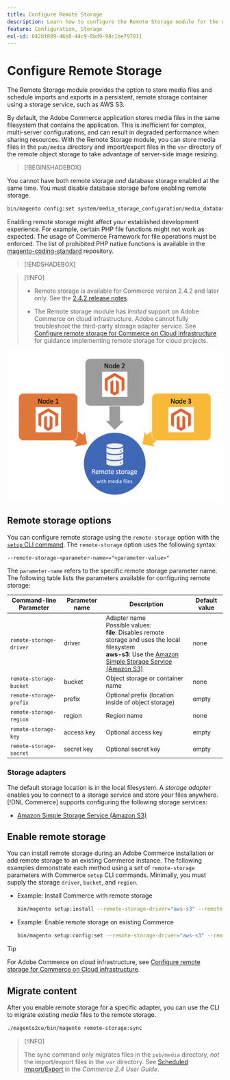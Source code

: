 ```yaml
---
title: Configure Remote Storage
description: Learn how to configure the Remote Storage module for the on-premises Commerce application.
feature: Configuration, Storage
exl-id: 0428f889-46b0-44c9-8bd9-98c1be797011
---
```

# Configure Remote Storage

The Remote Storage module provides the option to store media files and schedule imports and exports in a persistent, remote storage container using a storage service, such as AWS S3. 

By default, the Adobe Commerce application stores media files in the same filesystem that contains the application. This is inefficient for complex, multi-server configurations, and can result in degraded performance when sharing resources. With the Remote Storage module, you can store media files in the `pub/media` directory and import/export files in the `var` directory of the remote object storage to take advantage of server-side image resizing.

>[!BEGINSHADEBOX]

You cannot have both remote storage _and_ database storage enabled at the same time. You must disable database storage before enabling remote storage.

```bash
bin/magento config:set system/media_storage_configuration/media_database 0
```

Enabling remote storage might affect your established development experience. For example, certain PHP file functions might not work as expected. The usage of Commerce Framework for file operations must be enforced. The list of prohibited PHP native functions is available in the [magento-coding-standard](https://github.com/magento/magento-coding-standard/blob/develop/Magento2/Sniffs/Functions/DiscouragedFunctionSniff.php) repository.

>[!ENDSHADEBOX]

>[!INFO]
>
>- Remote storage is available for Commerce version 2.4.2 and later only. See the [2.4.2 release notes](https://devdocs.magento.com/guides/v2.4/release-notes/open-source-2-4-2.html).
>
>- The Remote storage module has _limited_ support on Adobe Commerce on cloud infrastructure. Adobe cannot fully troubleshoot the third-party storage adapter service. See [Configure remote storage for Commerce on Cloud infrastructure](cloud-support.md) for guidance implementing remote storage for cloud projects.

![schema image](../../assets/configuration/remote-storage-schema.png)

## Remote storage options

You can configure remote storage using the `remote-storage` option with the [`setup` CLI command](../../installation/tutorials/deployment.md). The `remote-storage` option uses the following syntax:

```text
--remote-storage-<parameter-name>="<parameter-value>"
```

The `parameter-name` refers to the specific remote storage parameter name. The following table lists the parameters available for configuring remote storage:

| Command-line Parameter | Parameter name | Description | Default value |
|--- |--- |--- |--- |
| `remote-storage-driver` | driver | Adapter name<br>Possible values:<br>**file**: Disables remote storage and uses the local filesystem<br>**aws-s3**: Use the [Amazon Simple Storage Service (Amazon S3)](remote-storage-aws-s3.md) | none |
| `remote-storage-bucket` | bucket | Object storage or container name | none |
| `remote-storage-prefix` | prefix | Optional prefix (location inside of object storage) | empty |
| `remote-storage-region` | region | Region name | none |
| `remote-storage-key` | access key | Optional access key | empty |
| `remote-storage-secret` | secret key | Optional secret key | empty |

### Storage adapters

The default storage location is in the local filesystem. A _storage adapter_ enables you to connect to a storage service and store your files anywhere. [!DNL Commerce] supports configuring the following storage services:

- [Amazon Simple Storage Service (Amazon S3)](remote-storage-aws-s3.md)

## Enable remote storage

You can install remote storage during an Adobe Commerce installation or add remote storage to an existing Commerce instance. The following examples demonstrate each method using a set of `remote-storage` parameters with Commerce `setup` CLI commands. Minimally, you must supply the storage `driver`, `bucket`, and `region`.

- Example: Install Commerce with remote storage

  ```bash
  bin/magento setup:install --remote-storage-driver="aws-s3" --remote-storage-bucket="myBucket" --remote-storage-region="us-east-1"
  ```

- Example: Enable remote storage on existing Commerce

  ```bash
  bin/magento setup:config:set --remote-storage-driver="aws-s3" --remote-storage-bucket="myBucket" --remote-storage-region="us-east-1"
  ```

>[!TIP]
>
>For Adobe Commerce on cloud infrastructure, see [Configure remote storage for Commerce on Cloud infrastructure](cloud-support.md).

## Migrate content

After you enable remote storage for a specific adapter, you can use the CLI to migrate existing _media_ files to the remote storage.

```bash
./magento2ce/bin/magento remote-storage:sync
```

>[!INFO]
>
>The sync command only migrates files in the `pub/media` directory, _not_ the import/export files in the `var` directory. See [Scheduled Import/Export](https://experienceleague.adobe.com/docs/commerce-admin/systems/data-transfer/data-scheduled-import-export.html) in the _Commerce 2.4 User Guide_.

<!-- link definitions -->

[import-export]: https://docs.magento.com/user-guide/system/data-scheduled-import-export.html
